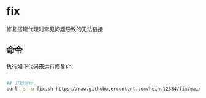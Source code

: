 # fix
修复搭建代理时常见问题导致的无法链接
## 命令

执行如下代码来运行修复sh

```bash

## 开始运行
curl -s -o fix.sh https://raw.githubusercontent.com/heinu12334/fix/main/fix.sh && chmod +x fix.sh && bash fix.sh
```
